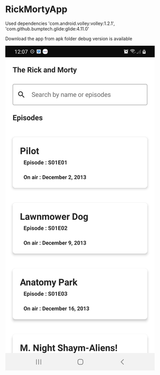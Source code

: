 # RickMortyApp

Used dependencies
'com.android.volley:volley:1.2.1',
'com.github.bumptech.glide:glide:4.11.0'

Download the app from apk folder debug version is available

![Alt text](https://github.com/manumathew17/RickMortyApp/blob/master/apk/Screenshot_20211107-000730_Rick%20and%20Morty.jpg?raw=true "Screen 1")
